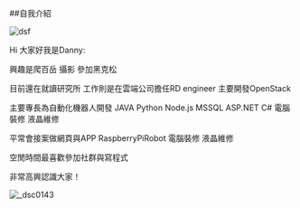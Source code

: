 ##自我介紹

![dsf](https://cloud.githubusercontent.com/assets/10624058/8428501/88f5b98e-1f51-11e5-8478-e6996265db90.jpg)

Hi 大家好我是Danny:

興趣是爬百岳 攝影 參加黑克松

目前還在就讀研究所 工作則是在雲端公司擔任RD engineer 主要開發OpenStack

主要專長為自動化機器人開發 JAVA Python Node.js MSSQL ASP.NET C# 電腦裝修 液晶維修

平常會接案做網頁與APP RaspberryPiRobot 電腦裝修 液晶維修 

空閒時間最喜歡參加社群與寫程式 

非常高興認識大家！

![_dsc0143](https://cloud.githubusercontent.com/assets/10624058/8428488/6a436d56-1f51-11e5-97f3-366e4b99a0ae.JPG)
